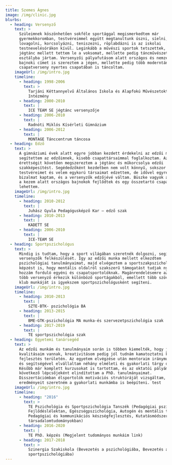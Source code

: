 ```yaml
---
title: Szemes Ágnes
image: /img/clinic.jpg
blurbs:
  - heading: Versenyző
    text: >
      Szüleimnek köszönhetően sokféle sportággal megismerkedtem már
      gyermekkoromban, testvéreimmel együtt megtanultunk úszni, síelni,
      lovagolni, korcsolyázni, teniszezni, röplabdázni is az iskolai
      testnevelésórákon kívül. Leginkább a művészi sportok tetszettek, így a
      jégtánc mellett tettem le a voksomat, mellette pedig táncművészeti
      osztályba jártam. Versenyzői pályafutásom alatt országos és nemzetközi
      bajnoki címet is szereztem a jégen, mellette pedig több moderntánc
      csapatverseny nyertes csapatában is táncoltam.
    imageUrl: /img/intro.jpg
    timeline:
      - heading: 1998-2006
        text: >
          Tarjáni Kéttannyelvű Általános Iskola és Alapfokú Művészetoktatási
          Intézmény
      - heading: 2000-2010
        text: |
          ICE TEAM SE jégtánc versenyzője
      - heading: 2006-2010
        text: |
          Radnóti Miklós Kísérleti Gimnázium
      - heading: 2006-2012
        text: |
          MONTAGE Tánccentrum táncosa
  - heading: Edző
    text: >
      A gimnáziumi évek alatt egyre jobban kezdett érdekelni az edzői munka,
      segítettem az edzőimnek, kisebb csapattársaimmal foglalkoztam. Az
      érettségit követően megszereztem a jégtánc és műkorcsolya edzői
      szakképesítést. Segédedzőként kezdetben nem volt könnyű, sokszor
      testvéreimet és velem egykorú társaimat edzettem, de idővel egyre nagyobb
      bizalmat kaptam, és a versenyzők edzőjévé váltam. Büszke vagyok arra, hogy
      a kezem alatt országos bajnokok fejlődtek és egy összetartó csapat tagja
      lehettem.
    imageUrl: /img/intro.jpg
    timeline:
      - heading: 2010-2012
        text: |
          Juhász Gyula Pedagógusképző Kar – edző szak
      - heading: 2010-2013
        text: |
          KADETT SE
      - heading: 2006-2010
        text: |
          ICE-TEAM SE
  - heading: Sportpszichológus
    text: >
      Mindig is tudtam, hogy a sport világában szeretnék dolgozni, segítve a
      versenyzők felkészülését. Így az edzői munka mellett elkezdtem
      pszichológiai tanulmányaimat, majd elvégeztem a sportszakpszichológus
      képzést is, hogy mentális oldalról szakszerű támogatást tudjak nyújtani a
      hozzám forduló egyéni és csapatsportolóknak. Magánrendelésemre azóta egyre
      több versenyző érkezik különböző sportágakból, emellett több szövetség és
      klub munkáját is igyekszem sportpszichológusként segíteni.
    imageUrl: /img/intro.jpg
    timeline:
      - heading: 2010-2013
        text: |
          SZTE-BTK- pszichológia BA
      - heading: 2013-2015
        text: |
          BME-GTK-pszichológia MA munka-és szervezetpszichológia szak
      - heading: 2017-2019
        text: |
          TE sportpszichológia szak
  - heading: Egyetemi tanársegéd
    text: >
      Az edzői munkám és tanulmányaim során is többen kiemelték, hogy jó oktatói
      kvalitásaim vannak, kreativitásom pedig jól tudnám kamatoztatni képzés,
      fejlesztés területén. Az egyetem elvégzése után mentoraim iránymutatásával
      és segítségével elvállaltam néhány elméleti és gyakorlati tárgy oktatását.
      Később már komplett kurzusokat is tartottam, és az oktatói pályám
      következő lépcsőjeként elindítottam a PhD. tanulmányaimat.
      Disszertációmban élsportolók motivációs struktúráját vizsgáltam, melynek
      eredményeit szeretném a gyakorlati munkámba is beépíteni. test
    imageUrl: /img/intro.jpg
    timeline:
      - heading: "2016"
        text: >
          TE Pszichológia és Sportpszichológia Tanszék (Pedagógiai pszichológia,
          Fejlődéslélektan, Egészségpszichológia, Autogén és mentális tréning,
          Pedagógiai és kommunikációs készségfejlesztés, Kutatásmódszertan a
          társadalomtudományokban)
      - heading: 2016-2020
        text: |
          TE PhD. képzés (Megjelent tudományos munkáim link)
      - heading: 2017-2018
        text: >
          Szinergia Szakiskola (Bevezetés a pszichológiába, Bevezetés a
          sportpszichológiába)
---
```

